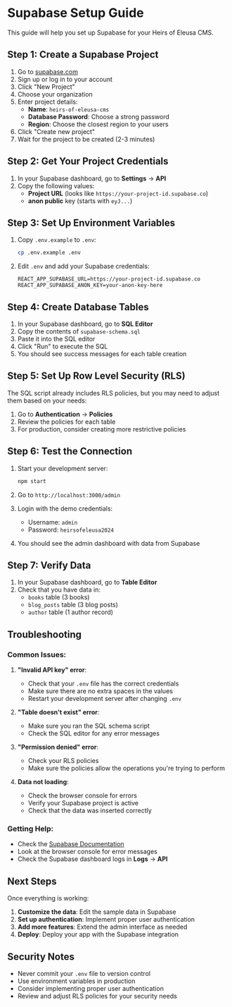 # Supabase Setup Guide

This guide will help you set up Supabase for your Heirs of Eleusa CMS.

## Step 1: Create a Supabase Project

1. Go to [supabase.com](https://supabase.com)
2. Sign up or log in to your account
3. Click "New Project"
4. Choose your organization
5. Enter project details:
   - **Name**: `heirs-of-eleusa-cms`
   - **Database Password**: Choose a strong password
   - **Region**: Choose the closest region to your users
6. Click "Create new project"
7. Wait for the project to be created (2-3 minutes)

## Step 2: Get Your Project Credentials

1. In your Supabase dashboard, go to **Settings** → **API**
2. Copy the following values:
   - **Project URL** (looks like `https://your-project-id.supabase.co`)
   - **anon public** key (starts with `eyJ...`)

## Step 3: Set Up Environment Variables

1. Copy `.env.example` to `.env`:
   ```bash
   cp .env.example .env
   ```

2. Edit `.env` and add your Supabase credentials:
   ```env
   REACT_APP_SUPABASE_URL=https://your-project-id.supabase.co
   REACT_APP_SUPABASE_ANON_KEY=your-anon-key-here
   ```

## Step 4: Create Database Tables

1. In your Supabase dashboard, go to **SQL Editor**
2. Copy the contents of `supabase-schema.sql`
3. Paste it into the SQL editor
4. Click "Run" to execute the SQL
5. You should see success messages for each table creation

## Step 5: Set Up Row Level Security (RLS)

The SQL script already includes RLS policies, but you may need to adjust them based on your needs:

1. Go to **Authentication** → **Policies**
2. Review the policies for each table
3. For production, consider creating more restrictive policies

## Step 6: Test the Connection

1. Start your development server:
   ```bash
   npm start
   ```

2. Go to `http://localhost:3000/admin`
3. Login with the demo credentials:
   - Username: `admin`
   - Password: `heirsofeleusa2024`

4. You should see the admin dashboard with data from Supabase

## Step 7: Verify Data

1. In your Supabase dashboard, go to **Table Editor**
2. Check that you have data in:
   - `books` table (3 books)
   - `blog_posts` table (3 blog posts)
   - `author` table (1 author record)

## Troubleshooting

### Common Issues:

1. **"Invalid API key" error**:
   - Check that your `.env` file has the correct credentials
   - Make sure there are no extra spaces in the values
   - Restart your development server after changing `.env`

2. **"Table doesn't exist" error**:
   - Make sure you ran the SQL schema script
   - Check the SQL editor for any error messages

3. **"Permission denied" error**:
   - Check your RLS policies
   - Make sure the policies allow the operations you're trying to perform

4. **Data not loading**:
   - Check the browser console for errors
   - Verify your Supabase project is active
   - Check that the data was inserted correctly

### Getting Help:

- Check the [Supabase Documentation](https://supabase.com/docs)
- Look at the browser console for error messages
- Check the Supabase dashboard logs in **Logs** → **API**

## Next Steps

Once everything is working:

1. **Customize the data**: Edit the sample data in Supabase
2. **Set up authentication**: Implement proper user authentication
3. **Add more features**: Extend the admin interface as needed
4. **Deploy**: Deploy your app with the Supabase integration

## Security Notes

- Never commit your `.env` file to version control
- Use environment variables in production
- Consider implementing proper user authentication
- Review and adjust RLS policies for your security needs
